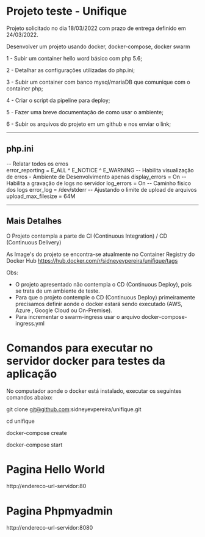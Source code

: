 # Projeto teste - Unifique

Projeto solicitado no dia 18/03/2022 com prazo de entrega definido em 24/03/2022.

Desenvolver um projeto usando docker, docker-compose, docker swarm

1 - Subir um container  hello word básico com php 5.6;

2 - Detalhar as configurações utilizadas do php.ini;

3 - Subir um container com banco mysql/mariaDB que comunique com o container php;

4 - Criar o script da  pipeline para deploy; 

5 - Fazer uma breve documentação de como usar o ambiente;

6 - Subir os arquivos do projeto em um github e nos enviar o link;

-----------------------------------------------------------------------------------

## php.ini
-- Relatar todos os erros  
error_reporting = E_ALL ^ E_NOTICE ^ E_WARNING
-- Habilita visualização de erros - Ambiente de Desenvolvimento apenas
display_errors = On
-- Habilita a gravação de logs no servidor
log_errors = On
-- Caminho fisico dos logs
error_log = /dev/stderr
-- Ajustando o limite de upload de arquivos
upload_max_filesize = 64M

-----------------------------------------------------------------------------------

## Mais Detalhes
O Projeto contempla a parte de CI (Continuous Integration) / CD (Continuous Delivery) 

As Image's do projeto se encontra-se atualmente no Container Registry do Docker Hub
https://hub.docker.com/r/sidneyevpereira/unifique/tags

Obs: 
- O projeto apresentado não contempla o CD (Continuous Deploy), pois se trata de um ambiente de teste.
- Para que o projeto contemple o CD (Continuous Deploy) primeiramente precisamos definir aonde o docker estará sendo executado (AWS, Azure , Google Cloud ou On-Premise).
- Para incrementar o swarm-ingress usar o arquivo docker-compose-ingress.yml

# Comandos para executar no servidor docker para testes da aplicação

No computador aonde o docker está instalado, executar os seguintes comandos abaixo:

git clone git@github.com:sidneyevpereira/unifique.git

cd unifique

docker-compose create

docker-compose start

# Pagina Hello World
http://endereco-url-servidor:80

# Pagina Phpmyadmin
http://endereco-url-servidor:8080


